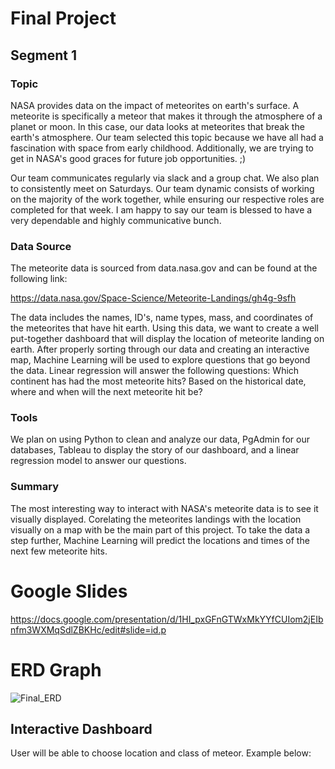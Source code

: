 # Final Project
## Segment 1 
### Topic 
NASA provides data on the impact of meteorites on earth's surface. A meteorite is specifically a meteor that makes it through the atmosphere of a planet or moon. In this case, our data looks at meteorites that break the earth's atmosphere. Our team selected this topic because we have all had a fascination with space from early childhood. Additionally, we are trying to get in NASA's good graces for future job opportunities. ;) 

Our team communicates regularly via slack and a group chat. We also plan to consistently meet on Saturdays. Our team dynamic consists of working on the majority of the work together, while ensuring our respective roles are completed for that week. I am happy to say our team is blessed to have a very dependable and highly communicative bunch. 

### Data Source 

The meteorite data is sourced from data.nasa.gov and can be found at the following link: 

https://data.nasa.gov/Space-Science/Meteorite-Landings/gh4g-9sfh

The data includes the names, ID's, name types, mass, and coordinates of the meteorites that have hit earth. Using this data, we want to create a well put-together dashboard that will display the location of meteorite landing on earth. After properly sorting through our data and creating an interactive map, Machine Learning will be used to explore questions that go beyond the data. Linear regression will answer the following questions: Which continent has had the most meteorite hits? Based on the historical date, where and when will the next meteorite hit be?

### Tools 

We plan on using Python to clean and analyze our data, PgAdmin for our databases, Tableau to display the story of our dashboard, and a linear regression model to answer our questions. 

### Summary 

The most interesting way to interact with NASA's meteorite data is to see it visually displayed. Corelating the meteorites landings with the location visually on a map with be the main part of this project. To take the data a step further, Machine Learning will predict the locations and times of the next few meteorite hits.

# Google Slides
https://docs.google.com/presentation/d/1HI_pxGFnGTWxMkYYfCUIom2jEIbnfm3WXMqSdlZBKHc/edit#slide=id.p

# ERD Graph
![Final_ERD](https://user-images.githubusercontent.com/111028230/211973463-443bfeb6-83bf-4a06-a097-e38ec1703b87.PNG)

## Interactive Dashboard
User will be able to choose location and class of meteor. Example below:
